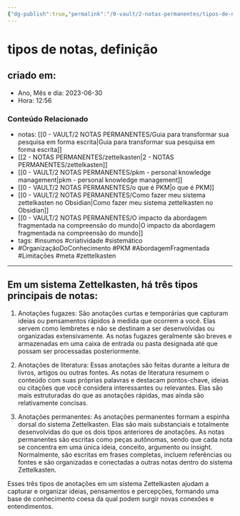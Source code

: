 ```yaml
---
{"dg-publish":true,"permalink":"/0-vault/2-notas-permanentes/tipos-de-notas-definicao/","tags":["permanente","insumos","criatividade","sistemático","OrganizaçãoDoConhecimento","PKM","AbordagemFragmentada","Limitações","meta","zettelkasten"],"dgHomeLink":true,"dgShowLocalGraph":true,"dgShowFileTree":true,"dgEnableSearch":true}
---
```


# tipos de notas, definição

## criado em: 
-  Ano, Mês e dia: 2023-06-30
- Hora: 12:56

### Conteúdo Relacionado
- notas: [[0 - VAULT/2 NOTAS PERMANENTES/Guia para transformar sua pesquisa em forma escrita\|Guia para transformar sua pesquisa em forma escrita]]
- [[2 - NOTAS PERMANENTES/zettelkasten\|2 - NOTAS PERMANENTES/zettelkasten]]
- [[0 - VAULT/2 NOTAS PERMANENTES/pkm - personal knowledge management\|pkm - personal knowledge management]]
- [[0 - VAULT/2 NOTAS PERMANENTES/o que é PKM\|o que é PKM]]
- [[0 - VAULT/2 NOTAS PERMANENTES/Como fazer meu sistema zettelkasten no Obsidian\|Como fazer meu sistema zettelkasten no Obsidian]]
- [[0 - VAULT/2 NOTAS PERMANENTES/O impacto da abordagem fragmentada na compreensão do mundo\|O impacto da abordagem fragmentada na compreensão do mundo]]
- tags: #insumos #criatividade #sistemático 
- #OrganizaçãoDoConhecimento #PKM #AbordagemFragmentada #Limitações #meta #zettelkasten 

---
## Em um sistema Zettelkasten, há três tipos principais de notas:

1. Anotações fugazes: São anotações curtas e temporárias que capturam ideias ou pensamentos rápidos à medida que ocorrem a você. Elas servem como lembretes e não se destinam a ser desenvolvidas ou organizadas extensivamente. As notas fugazes geralmente são breves e armazenadas em uma caixa de entrada ou pasta designada até que possam ser processadas posteriormente.

2. Anotações de literatura: Essas anotações são feitas durante a leitura de livros, artigos ou outras fontes. As notas de literatura resumem o conteúdo com suas próprias palavras e destacam pontos-chave, ideias ou citações que você considera interessantes ou relevantes. Elas são mais estruturadas do que as anotações rápidas, mas ainda são relativamente concisas.

3. Anotações permanentes: As anotações permanentes formam a espinha dorsal do sistema Zettelkasten. Elas são mais substanciais e totalmente desenvolvidas do que os dois tipos anteriores de anotações. As notas permanentes são escritas como peças autônomas, sendo que cada nota se concentra em uma única ideia, conceito, argumento ou insight. Normalmente, são escritas em frases completas, incluem referências ou fontes e são organizadas e conectadas a outras notas dentro do sistema Zettelkasten.

Esses três tipos de anotações em um sistema Zettelkasten ajudam a capturar e organizar ideias, pensamentos e percepções, formando uma base de conhecimento coesa da qual podem surgir novas conexões e entendimentos.
